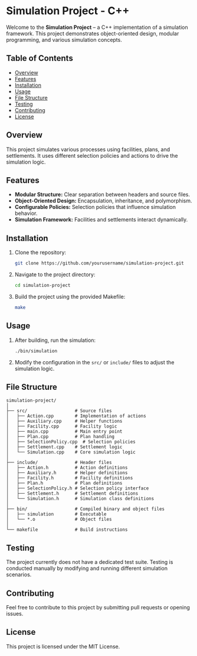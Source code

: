 # Simulation Project - C++

Welcome to the **Simulation Project** – a C++ implementation of a simulation framework. This project demonstrates object-oriented design, modular programming, and various simulation concepts.

## Table of Contents
- [Overview](#overview)
- [Features](#features)
- [Installation](#installation)
- [Usage](#usage)
- [File Structure](#file-structure)
- [Testing](#testing)
- [Contributing](#contributing)
- [License](#license)

## Overview
This project simulates various processes using facilities, plans, and settlements. It uses different selection policies and actions to drive the simulation logic.

## Features
- **Modular Structure:** Clear separation between headers and source files.
- **Object-Oriented Design:** Encapsulation, inheritance, and polymorphism.
- **Configurable Policies:** Selection policies that influence simulation behavior.
- **Simulation Framework:** Facilities and settlements interact dynamically.

## Installation
1. Clone the repository:
   ```bash
   git clone https://github.com/yourusername/simulation-project.git
   ```
2. Navigate to the project directory:
   ```bash
   cd simulation-project
   ```
3. Build the project using the provided Makefile:
   ```bash
   make
   ```

## Usage
1. After building, run the simulation:
   ```bash
   ./bin/simulation
   ```
2. Modify the configuration in the `src/` or `include/` files to adjust the simulation logic.

## File Structure
```
simulation-project/
│
├── src/                  # Source files
│   ├── Action.cpp        # Implementation of actions
│   ├── Auxiliary.cpp     # Helper functions
│   ├── Facility.cpp      # Facility logic
│   ├── main.cpp          # Main entry point
│   ├── Plan.cpp          # Plan handling
│   ├── SelectionPolicy.cpp  # Selection policies
│   ├── Settlement.cpp    # Settlement logic
│   └── Simulation.cpp    # Core simulation logic
│
├── include/              # Header files
│   ├── Action.h          # Action definitions
│   ├── Auxiliary.h       # Helper definitions
│   ├── Facility.h        # Facility definitions
│   ├── Plan.h            # Plan definitions
│   ├── SelectionPolicy.h # Selection policy interface
│   ├── Settlement.h      # Settlement definitions
│   └── Simulation.h      # Simulation class definitions
│
├── bin/                  # Compiled binary and object files
│   ├── simulation        # Executable
│   └── *.o               # Object files
│
└── makefile              # Build instructions
```

## Testing
The project currently does not have a dedicated test suite. Testing is conducted manually by modifying and running different simulation scenarios.

## Contributing
Feel free to contribute to this project by submitting pull requests or opening issues.

## License
This project is licensed under the MIT License.


